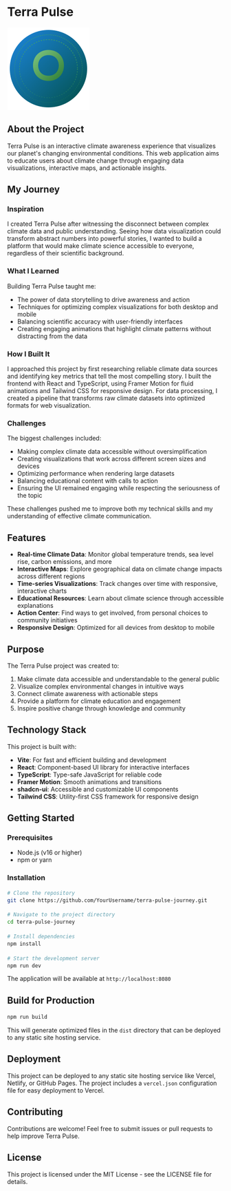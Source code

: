 # Terra Pulse

![Terra Pulse Logo](public/android-chrome-192x192.png)

## About the Project

Terra Pulse is an interactive climate awareness experience that visualizes our planet's changing environmental conditions. This web application aims to educate users about climate change through engaging data visualizations, interactive maps, and actionable insights.

## My Journey

### Inspiration

I created Terra Pulse after witnessing the disconnect between complex climate data and public understanding. Seeing how data visualization could transform abstract numbers into powerful stories, I wanted to build a platform that would make climate science accessible to everyone, regardless of their scientific background.

### What I Learned

Building Terra Pulse taught me:
- The power of data storytelling to drive awareness and action
- Techniques for optimizing complex visualizations for both desktop and mobile
- Balancing scientific accuracy with user-friendly interfaces
- Creating engaging animations that highlight climate patterns without distracting from the data

### How I Built It

I approached this project by first researching reliable climate data sources and identifying key metrics that tell the most compelling story. I built the frontend with React and TypeScript, using Framer Motion for fluid animations and Tailwind CSS for responsive design. For data processing, I created a pipeline that transforms raw climate datasets into optimized formats for web visualization.

### Challenges

The biggest challenges included:
- Making complex climate data accessible without oversimplification
- Creating visualizations that work across different screen sizes and devices
- Optimizing performance when rendering large datasets
- Balancing educational content with calls to action
- Ensuring the UI remained engaging while respecting the seriousness of the topic

These challenges pushed me to improve both my technical skills and my understanding of effective climate communication.

## Features

- **Real-time Climate Data**: Monitor global temperature trends, sea level rise, carbon emissions, and more
- **Interactive Maps**: Explore geographical data on climate change impacts across different regions
- **Time-series Visualizations**: Track changes over time with responsive, interactive charts
- **Educational Resources**: Learn about climate science through accessible explanations
- **Action Center**: Find ways to get involved, from personal choices to community initiatives
- **Responsive Design**: Optimized for all devices from desktop to mobile

## Purpose

The Terra Pulse project was created to:

1. Make climate data accessible and understandable to the general public
2. Visualize complex environmental changes in intuitive ways
3. Connect climate awareness with actionable steps
4. Provide a platform for climate education and engagement
5. Inspire positive change through knowledge and community

## Technology Stack

This project is built with:

- **Vite**: For fast and efficient building and development
- **React**: Component-based UI library for interactive interfaces
- **TypeScript**: Type-safe JavaScript for reliable code
- **Framer Motion**: Smooth animations and transitions
- **shadcn-ui**: Accessible and customizable UI components
- **Tailwind CSS**: Utility-first CSS framework for responsive design

## Getting Started

### Prerequisites

- Node.js (v16 or higher)
- npm or yarn

### Installation

```sh
# Clone the repository
git clone https://github.com/YourUsername/terra-pulse-journey.git

# Navigate to the project directory
cd terra-pulse-journey

# Install dependencies
npm install

# Start the development server
npm run dev
```

The application will be available at `http://localhost:8080`

## Build for Production

```sh
npm run build
```

This will generate optimized files in the `dist` directory that can be deployed to any static site hosting service.

## Deployment

This project can be deployed to any static site hosting service like Vercel, Netlify, or GitHub Pages. The project includes a `vercel.json` configuration file for easy deployment to Vercel.

## Contributing

Contributions are welcome! Feel free to submit issues or pull requests to help improve Terra Pulse.

## License

This project is licensed under the MIT License - see the LICENSE file for details.
